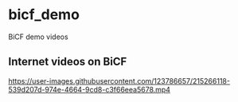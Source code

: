 # bicf_demo
BiCF demo videos

## Internet videos on **BiCF**
https://user-images.githubusercontent.com/123786657/215266118-539d207d-974e-4664-9cd8-c3f66eea5678.mp4
